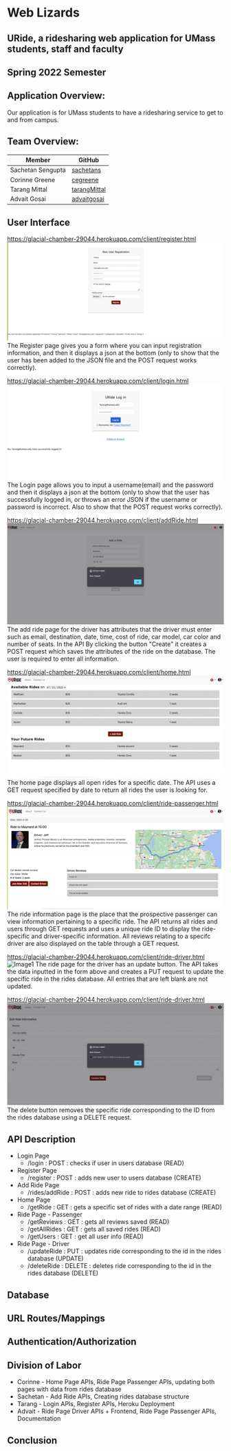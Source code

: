 # Web Lizards
## URide, a ridesharing web application for UMass students, staff and faculty
## Spring 2022 Semester

## Application Overview:
Our application is for UMass students to have a ridesharing service to get to and from campus.

## Team Overview:
| Member | GitHub |
| ------ | ------ |
| Sachetan Sengupta | [sachetans](https://github.com/sachetans) |
| Corinne Greene | [cegreene](https://github.com/cegreene) |
| Tarang Mittal | [tarangMittal](https://github.com/tarangMittal) |
| Advait Gosai | [advaitgosai](https://github.com/advaitgosai) |

## User Interface 
https://glacial-chamber-29044.herokuapp.com/client/register.html
![Image1](../assets/images/deploy_scs/registration.png)
The Register page gives you a form where you can input registration information, and then it displays a json at the bottom (only to show that the user has been added to the JSON file and the POST request works correctly).

https://glacial-chamber-29044.herokuapp.com/client/login.html
![Image1](../assets/images/deploy_scs/login.png)
The Login page allows you to input a username(email) and the password and then it displays a json at the bottom (only to show that the user has successfully logged in, or throws an error JSON if the username or password is incorrect. Also to show that the POST request works correctly).

https://glacial-chamber-29044.herokuapp.com/client/addRide.html
![Image1](../assets/images/deploy_scs/addRide.png)
The add ride page for the driver has attributes that the driver must enter such as email, destination, date, time,
cost of ride, car model, car color and number of seats. In the API By clicking the button "Create" it creates a POST 
request which saves the attributes of the ride on the database. The user is required to enter all information. 

https://glacial-chamber-29044.herokuapp.com/client/home.html
![Image1](../assets/images/deploy_scs/home.png)
The home page displays all open rides for a specific date. The API uses a GET request specified by date to return all rides the user is looking for. 

https://glacial-chamber-29044.herokuapp.com/client/ride-passenger.html
![Image1](../assets/images/deploy_scs/ride-passenger.png)
The ride information page is the place that the prospective passenger can view information pertaining to a specific ride. The API returns all rides and users through GET requests and uses a unique ride ID to display the ride-specific and driver-specific information. All reviews relating to a specifc driver are also displayed on the table through a GET request.

https://glacial-chamber-29044.herokuapp.com/client/ride-driver.html
![Image1](../assets/images/deploy_scs/ride-update.png)
The ride page for the driver has an update button. The API takes the data inputted in the form above and creates a PUT request to update the specific ride in the rides database. All entries that are left blank are not updated.

https://glacial-chamber-29044.herokuapp.com/client/ride-driver.html
![Image1](../assets/images/deploy_scs/ride-delete.png)
The delete button removes the specific ride corresponding to the ID from the rides database using a DELETE request.


## API Description

* Login Page
  * /login : POST : checks if user in users database (READ)
* Register Page
  * /register : POST : adds new user to users database (CREATE)
* Add Ride Page
  * /rides/addRide : POST : adds new ride to rides database (CREATE)
* Home Page
  * /getRide : GET : gets a specific set of rides with a date range (READ)
* Ride Page - Passenger
  * /getReviews : GET : gets all reviews saved (READ)
  * /getAllRides : GET : gets all saved rides (READ)
  * /getUsers : GET : get all user info (READ)
* Ride Page - Driver
  * /updateRide : PUT : updates ride corresponding to the id in the rides database (UPDATE)
  * /deleteRide : DELETE : deletes ride corresponding to the id in the rides database (DELETE)

## Database


## URL Routes/Mappings

## Authentication/Authorization

## Division of Labor
* Corinne - Home Page APIs, Ride Page Passenger APIs, updating both pages with data from rides database
* Sachetan - Add Ride APIs, Creating rides database structure
* Tarang - Login APIs, Register APIs, Heroku Deployment
* Advait - Ride Page Driver APIs + Frontend, Ride Page Passenger APIs, Documentation

## Conclusion